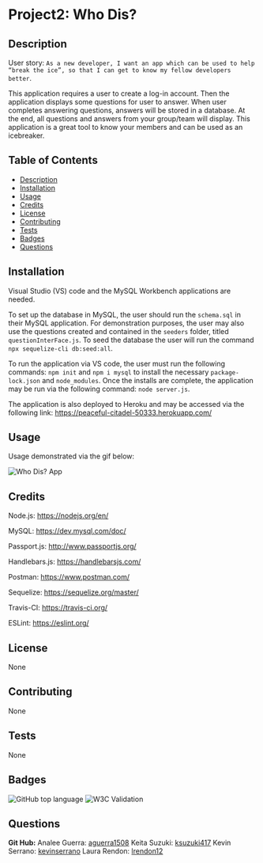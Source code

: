# Project2: Who Dis?

## Description

User story: `As a new developer, I want an app which can be used to help “break the ice”, so that I can get to know my fellow developers better`.

This application requires a user to create a log-in account. Then the application displays some questions for user to answer. When user completes answering questions, answers will be stored in a database. At the end, all questions and answers from your group/team will display. This application is a great tool to know your members and can be used as an icebreaker.

## Table of Contents

- [Description](#description)
- [Installation](#installation)
- [Usage](#usage)
- [Credits](#credits)
- [License](#license)
- [Contributing](#contributing)
- [Tests](#tests)
- [Badges](#badges)
- [Questions](#questions)

## Installation

Visual Studio (VS) code and the MySQL Workbench applications are needed.

To set up the database in MySQL, the user should run the `schema.sql` in their MySQL application. For demonstration purposes, the user may also use the questions created and contained in the `seeders` folder, titled `questionInterFace.js`. To seed the database the user will run the command `npx sequelize-cli db:seed:all`.

To run the application via VS code, the user must run the following commands: `npm init` and `npm i mysql` to install the necessary `package-lock.json` and `node_modules`. Once the installs are complete, the application may be run via the following command: `node server.js`.

The application is also deployed to Heroku and may be accessed via the following link: https://peaceful-citadel-50333.herokuapp.com/

## Usage

Usage demonstrated via the gif below:

![Who Dis? App](https://github.com/aguerra1508/Project2/blob/master/Untitled_%20Nov%204%2C%202020%2011_22%20PM.gif)

## Credits

Node.js: https://nodejs.org/en/

MySQL: https://dev.mysql.com/doc/

Passport.js: http://www.passportjs.org/

Handlebars.js: https://handlebarsjs.com/

Postman: https://www.postman.com/

Sequelize: https://sequelize.org/master/

Travis-CI: https://travis-ci.org/

ESLint: https://eslint.org/

## License

None

## Contributing

None

## Tests

None

## Badges

![GitHub top language](https://img.shields.io/github/languages/top/kevinserrano/Project2_WhoDis)
![W3C Validation](https://img.shields.io/w3c-validation/html?targetUrl=https%3A%2F%2Fpeaceful-citadel-50333.herokuapp.com%2F)

## Questions

**Git Hub:**
Analee Guerra: [aguerra1508](https://github.com/aguerra1508 "Git Hub")
Keita Suzuki: [ksuzuki417](https://github.com/ksuzuki417 "Git Hub")
Kevin Serrano: [kevinserrano](https://github.com/kevinserrano "Git Hub")
Laura Rendon: [lrendon12](https://github.com/lrendon12 "Git Hub")

